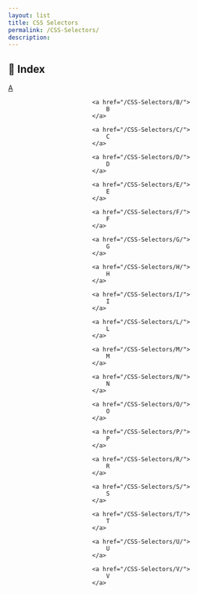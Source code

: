 ```yaml
---
layout: list
title: CSS Selectors
permalink: /CSS-Selectors/
description: 
---
```


## 📑 Index
<div class="boxes">
                            <a href="/CSS-Selectors/A/">
                                A
                            </a>

                            <a href="/CSS-Selectors/B/">
                                B
                            </a>

                            <a href="/CSS-Selectors/C/">
                                C
                            </a>

                            <a href="/CSS-Selectors/D/">
                                D
                            </a>

                            <a href="/CSS-Selectors/E/">
                                E
                            </a>

                            <a href="/CSS-Selectors/F/">
                                F
                            </a>

                            <a href="/CSS-Selectors/G/">
                                G
                            </a>

                            <a href="/CSS-Selectors/H/">
                                H
                            </a>

                            <a href="/CSS-Selectors/I/">
                                I
                            </a>

                            <a href="/CSS-Selectors/L/">
                                L
                            </a>

                            <a href="/CSS-Selectors/M/">
                                M
                            </a>

                            <a href="/CSS-Selectors/N/">
                                N
                            </a>

                            <a href="/CSS-Selectors/O/">
                                O
                            </a>

                            <a href="/CSS-Selectors/P/">
                                P
                            </a>

                            <a href="/CSS-Selectors/R/">
                                R
                            </a>

                            <a href="/CSS-Selectors/S/">
                                S
                            </a>

                            <a href="/CSS-Selectors/T/">
                                T
                            </a>

                            <a href="/CSS-Selectors/U/">
                                U
                            </a>

                            <a href="/CSS-Selectors/V/">
                                V
                            </a>
</div>


